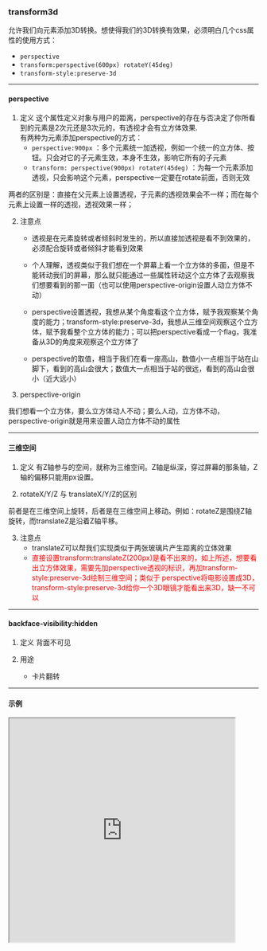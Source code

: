 ### transform3d
允许我们向元素添加3D转换。想使得我们的3D转换有效果，必须明白几个css属性的使用方式：
+ <code>perspective</code>
+ <code>transform:perspective(600px) rotateY(45deg)</code>
+ <code>transform-style:preserve-3d</code>

---

#### perspective
1. 定义
这个属性定义对象与用户的距离，perspective的存在与否决定了你所看到的元素是2次元还是3次元的，有透视才会有立方体效果.<br/>
有两种为元素添加perspective的方式：
    + `perspective:900px` ：多个元素统一加透视，例如一个统一的立方体、按钮。只会对它的子元素生效，本身不生效，影响它所有的子元素
    + `transform: perspective(900px) rotateY(45deg)` ：为每一个元素添加透视，只会影响这个元素，perspective一定要在rotate前面，否则无效

两者的区别是：直接在父元素上设置透视，子元素的透视效果会不一样；而在每个元素上设置一样的透视，透视效果一样；

2. 注意点
    + 透视是在元素旋转或者倾斜时发生的，所以直接加透视是看不到效果的，必须配合旋转或者倾斜才能看到效果
    + 个人理解，透视类似于我们想在一个屏幕上看一个立方体的多面，但是不能转动我们的屏幕，那么就只能通过一些属性转动这个立方体了去观察我们想要看到的那一面（也可以使用perspective-origin设置人动立方体不动）
    + perspective设置透视，我想从某个角度看这个立方体，赋予我观察某个角度的能力；transform-style:preserve-3d，我想从三维空间观察这个立方体，赋予我看整个立方体的能力；可以把perspective看成一个flag，我准备从3D的角度来观察这个立方体了

    + perspective的取值，相当于我们在看一座高山，数值小一点相当于站在山脚下，看到的高山会很大；数值大一点相当于站的很远，看到的高山会很小（近大远小）


3. perspective-origin

我们想看一个立方体，要么立方体动人不动；要么人动，立方体不动，perspective-origin就是用来设置人动立方体不动的属性

---

#### 三维空间
1. 定义
有Z轴参与的空间，就称为三维空间。Z轴是纵深，穿过屏幕的那条轴，Z轴的偏移只能用px设置。

2. rotateX/Y/Z 与 translateX/Y/Z的区别

前者是在三维空间上旋转，后者是在三维空间上移动。例如：rotateZ是围绕Z轴旋转，而translateZ是沿着Z轴平移。

3. 注意点
    + translateZ可以帮我们实现类似于两张玻璃片产生距离的立体效果
    + <font color="red">直接设置transform:translateZ(200px)是看不出来的，如上所述，想要看出立方体效果，需要先加perspective透视的标识，再加transform-style:preserve-3d绘制三维空间；类似于 perspective将电影设置成3D，transform-style:preserve-3d给你一个3D眼镜才能看出来3D，缺一不可以</font>

---

#### backface-visibility:hidden
1. 定义
背面不可见

2. 用途
    + 卡片翻转

---

#### 示例
<iframe width="90%" height="450" allowfullscreen="allowfullscreen" src="https://codepen.io/superwtt/embed/abZNmbo?height=450&theme-id=default&default-tab=result"></iframe>



